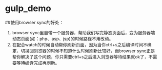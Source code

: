 # gulp_demo

##使用browser sync的好处：

  1.  browser sync里自带一个服务器，帮助我们写完静态页面后，变为服务器端动态页面(如：php、asp、jsp)的时候路径不用改动。
  2.  在配合watch的时候自动帮你刷新页面，因为当你ctrl+s之后编译时间不确定，切换回浏览器的时候不知道什么时候刷新比较好，而browser sync正是帮你解决了这个问题，你只需要ctrl+s之后进入浏览器等待结果就ok了，不需要等待编译完成再刷新。
